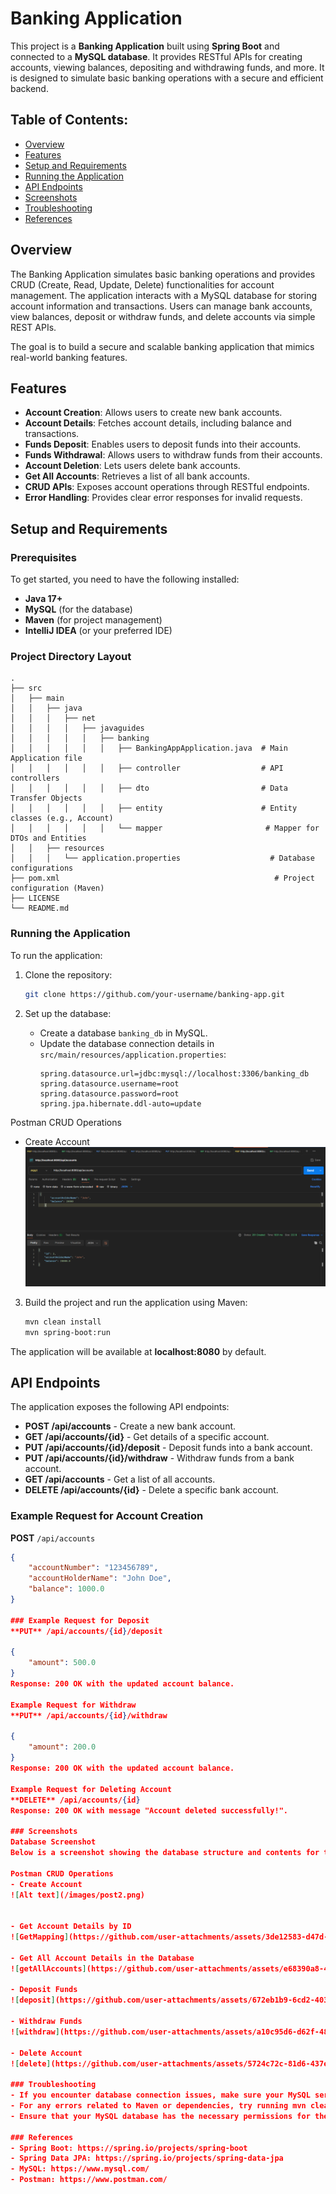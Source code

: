 # Banking Application

This project is a **Banking Application** built using **Spring Boot** and connected to a **MySQL database**. It provides RESTful APIs for creating accounts, viewing balances, depositing and withdrawing funds, and more. It is designed to simulate basic banking operations with a secure and efficient backend.

## Table of Contents:
- [Overview](#overview)
- [Features](#features)
- [Setup and Requirements](#setup-and-requirements)
- [Running the Application](#running-the-application)
- [API Endpoints](#api-endpoints)
- [Screenshots](#screenshots)
- [Troubleshooting](#troubleshooting)
- [References](#references)

## Overview
The Banking Application simulates basic banking operations and provides CRUD (Create, Read, Update, Delete) functionalities for account management. The application interacts with a MySQL database for storing account information and transactions. Users can manage bank accounts, view balances, deposit or withdraw funds, and delete accounts via simple REST APIs.

The goal is to build a secure and scalable banking application that mimics real-world banking features.

## Features
- **Account Creation**: Allows users to create new bank accounts.
- **Account Details**: Fetches account details, including balance and transactions.
- **Funds Deposit**: Enables users to deposit funds into their accounts.
- **Funds Withdrawal**: Allows users to withdraw funds from their accounts.
- **Account Deletion**: Lets users delete bank accounts.
- **Get All Accounts**: Retrieves a list of all bank accounts.
- **CRUD APIs**: Exposes account operations through RESTful endpoints.
- **Error Handling**: Provides clear error responses for invalid requests.

## Setup and Requirements

### Prerequisites
To get started, you need to have the following installed:
- **Java 17+**
- **MySQL** (for the database)
- **Maven** (for project management)
- **IntelliJ IDEA** (or your preferred IDE)

### Project Directory Layout

    .
    ├── src
    │   ├── main
    │   │   ├── java
    │   │   │   ├── net
    │   │   │   │   ├── javaguides
    │   │   │   │   │   ├── banking
    │   │   │   │   │   │   ├── BankingAppApplication.java  # Main Application file
    │   │   │   │   │   │   ├── controller                  # API controllers
    │   │   │   │   │   │   ├── dto                         # Data Transfer Objects
    │   │   │   │   │   │   ├── entity                      # Entity classes (e.g., Account)
    │   │   │   │   │   │   └── mapper                       # Mapper for DTOs and Entities
    │   │   ├── resources
    │   │   │   └── application.properties                    # Database configurations
    ├── pom.xml                                                # Project configuration (Maven)
    ├── LICENSE
    └── README.md

### Running the Application
To run the application:

1. Clone the repository:
    ```bash
    git clone https://github.com/your-username/banking-app.git
    ```

2. Set up the database:
    - Create a database `banking_db` in MySQL.
    - Update the database connection details in `src/main/resources/application.properties`:
      ```properties
      spring.datasource.url=jdbc:mysql://localhost:3306/banking_db
      spring.datasource.username=root
      spring.datasource.password=root
      spring.jpa.hibernate.ddl-auto=update
      ```
Postman CRUD Operations
- Create Account
![Alt text](/images/post2.png)

3. Build the project and run the application using Maven:
    ```bash
    mvn clean install
    mvn spring-boot:run
    ```

The application will be available at **localhost:8080** by default.

## API Endpoints
The application exposes the following API endpoints:

- **POST /api/accounts** - Create a new bank account.
- **GET /api/accounts/{id}** - Get details of a specific account.
- **PUT /api/accounts/{id}/deposit** - Deposit funds into a bank account.
- **PUT /api/accounts/{id}/withdraw** - Withdraw funds from a bank account.
- **GET /api/accounts** - Get a list of all accounts.
- **DELETE /api/accounts/{id}** - Delete a specific bank account.

### Example Request for Account Creation

**POST** `/api/accounts`
```json
{
    "accountNumber": "123456789",
    "accountHolderName": "John Doe",
    "balance": 1000.0
}

### Example Request for Deposit
**PUT** /api/accounts/{id}/deposit

{
    "amount": 500.0
}
Response: 200 OK with the updated account balance.

Example Request for Withdraw
**PUT** /api/accounts/{id}/withdraw

{
    "amount": 200.0
}
Response: 200 OK with the updated account balance.

Example Request for Deleting Account
**DELETE** /api/accounts/{id}
Response: 200 OK with message "Account deleted successfully!".

### Screenshots
Database Screenshot
Below is a screenshot showing the database structure and contents for the banking_db:

Postman CRUD Operations
- Create Account
![Alt text](/images/post2.png)


- Get Account Details by ID
![GetMapping](https://github.com/user-attachments/assets/3de12583-d47d-4517-addd-122395e997e3)

- Get All Account Details in the Database
![getAllAccounts](https://github.com/user-attachments/assets/e68390a8-4833-4098-934a-4c47a0145ecf)

- Deposit Funds
![deposit](https://github.com/user-attachments/assets/672eb1b9-6cd2-4034-ae9e-3b3d24c55008)

- Withdraw Funds
![withdraw](https://github.com/user-attachments/assets/a10c95d6-d62f-480c-aab6-8c89cedba70d)

- Delete Account
![delete](https://github.com/user-attachments/assets/5724c72c-81d6-437e-b0fa-1628dda01255)

### Troubleshooting
- If you encounter database connection issues, make sure your MySQL server is running and the database credentials are correct.
- For any errors related to Maven or dependencies, try running mvn clean install to resolve the issues.
- Ensure that your MySQL database has the necessary permissions for the user you have configured in application.properties.

### References
- Spring Boot: https://spring.io/projects/spring-boot
- Spring Data JPA: https://spring.io/projects/spring-data-jpa
- MySQL: https://www.mysql.com/
- Postman: https://www.postman.com/

